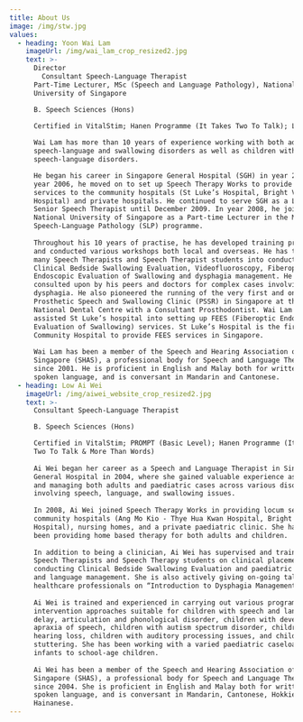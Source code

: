 ```yaml
---
title: About Us
image: /img/stw.jpg
values:
  - heading: Yoon Wai Lam
    imageUrl: /img/wai_lam_crop_resized2.jpg
    text: >-
      Director
        Consultant Speech-Language Therapist
      Part-Time Lecturer, MSc (Speech and Language Pathology), National
      University of Singapore

      B. Speech Sciences (Hons)

      Certified in VitalStim; Hanen Programme (It Takes Two To Talk); LSVT
        
      Wai Lam has more than 10 years of experience working with both adults with
      speech-language and swallowing disorders as well as children with
      speech-language disorders.

      He began his career in Singapore General Hospital (SGH) in year 2001. In
      year 2006, he moved on to set up Speech Therapy Works to provide locum
      services to the community hospitals (St Luke’s Hospital, Bright Vision
      Hospital) and private hospitals. He continued to serve SGH as a Locum
      Senior Speech Therapist until December 2009. In year 2008, he joined
      National University of Singapore as a Part-time Lecturer in the Masters in
      Speech-Language Pathology (SLP) programme.
       
      Throughout his 10 years of practise, he has developed training programmes
      and conducted various workshops both local and overseas. He has trained
      many Speech Therapists and Speech Therapist students into conducting
      Clinical Bedside Swallowing Evaluation, Videofluoroscopy, Fiberoptic
      Endoscopic Evaluation of Swallowing and dysphagia management. He is often
      consulted upon by his peers and doctors for complex cases involving
      dysphagia. He also pioneered the running of the very first and only
      Prosthetic Speech and Swallowing Clinic (PSSR) in Singapore at the
      National Dental Centre with a Consultant Prosthodontist. Wai Lam has
      assisted St Luke’s hospital into setting up FEES (Fiberoptic Endoscopic
      Evaluation of Swallowing) services. St Luke’s Hospital is the first
      Community Hospital to provide FEES services in Singapore.
       
      Wai Lam has been a member of the Speech and Hearing Association of
      Singapore (SHAS), a professional body for Speech and Language Therapists,
      since 2001. He is proficient in English and Malay both for written and
      spoken language, and is conversant in Mandarin and Cantonese.
  - heading: Low Ai Wei
    imageUrl: /img/aiwei_website_crop_resized2.jpg
    text: >-
      Consultant Speech-Language Therapist

      B. Speech Sciences (Hons)

      Certified in VitalStim; PROMPT (Basic Level); Hanen Programme (It Takes
      Two To Talk & More Than Words)
       
      Ai Wei began her career as a Speech and Language Therapist in Singapore
      General Hospital in 2004, where she gained valuable experience assessing
      and managing both adults and paediatric cases across various disorders
      involving speech, language, and swallowing issues.
       
      In 2008, Ai Wei joined Speech Therapy Works in providing locum services to
      community hospitals (Ang Mo Kio - Thye Hua Kwan Hospital, Bright Vision
      Hospital), nursing homes, and a private paediatric clinic. She has also
      been providing home based therapy for both adults and children.
       
      In addition to being a clinician, Ai Wei has supervised and trained junior
      Speech Therapists and Speech Therapy students on clinical placements in
      conducting Clinical Bedside Swallowing Evaluation and paediatric speech
      and language management. She is also actively giving on-going talks to
      healthcare professionals on “Introduction to Dysphagia Management”.
       
      Ai Wei is trained and experienced in carrying out various programs and
      intervention approaches suitable for children with speech and language
      delay, articulation and phonological disorder, children with developmental
      apraxia of speech, children with autism spectrum disorder, children with
      hearing loss, children with auditory processing issues, and childhood
      stuttering. She has been working with a varied paediatric caseload from
      infants to school-age children.
       
      Ai Wei has been a member of the Speech and Hearing Association of
      Singapore (SHAS), a professional body for Speech and Language Therapists,
      since 2004. She is proficient in English and Malay both for written and
      spoken language, and is conversant in Mandarin, Cantonese, Hokkien, and
      Hainanese.
---
```


